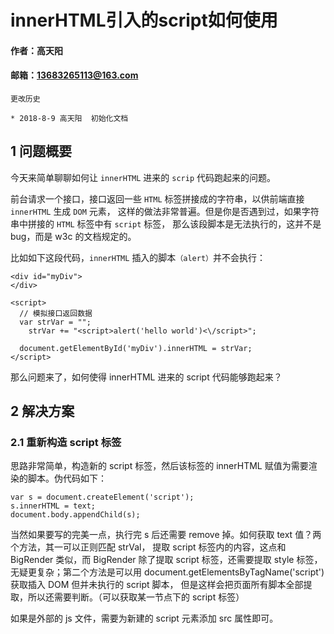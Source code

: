 # innerHTML引入的script如何使用

#### 作者：高天阳
#### 邮箱：13683265113@163.com

```
更改历史

* 2018-8-9 高天阳	初始化文档

```

## 1 问题概要

今天来简单聊聊如何让 `innerHTML` 进来的 `scrip` 代码跑起来的问题。

前台请求一个接口，接口返回一些 `HTML` 标签拼接成的字符串，以供前端直接 `innerHTML` 生成 `DOM` 元素，
这样的做法非常普遍。但是你是否遇到过，如果字符串中拼接的 `HTML` 标签中有 `script` 标签，
那么该段脚本是无法执行的，这并不是 bug，而是 w3c 的文档规定的。

比如如下这段代码，`innerHTML` 插入的脚本`（alert）`并不会执行：

```
<div id="myDiv">
</div>

<script>
  // 模拟接口返回数据
  var strVar = "";
    strVar += "<script>alert('hello world')<\/script>";

  document.getElementById('myDiv').innerHTML = strVar;
</script>
```

那么问题来了，如何使得 innerHTML 进来的 script 代码能够跑起来？

## 2 解决方案

### 2.1 重新构造 script 标签

思路非常简单，构造新的 script 标签，然后该标签的 innerHTML 赋值为需要渲染的脚本。伪代码如下：

```
var s = document.createElement('script');
s.innerHTML = text;
document.body.appendChild(s);
```

当然如果要写的完美一点，执行完 s 后还需要 remove 掉。如何获取 text 值？两个方法，其一可以正则匹配 strVal，
提取 script 标签内的内容，这点和 BigRender 类似，而 BigRender 除了提取 script 标签，还需要提取 style 标签，
无疑更复杂；第二个方法是可以用 document.getElementsByTagName('script') 获取插入 DOM 但并未执行的 script 脚本，
但是这样会把页面所有脚本全部提取，所以还需要判断。（可以获取某一节点下的 script 标签）

如果是外部的 js 文件，需要为新建的 script 元素添加 src 属性即可。
